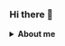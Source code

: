 ### Hi there 👋

<details>
  <summary><strong>About me</strong></summary>
I'm a CS Student at INSA LYON !

  <div id="badges">
    <a href="https://www.insa-lyon.fr/fr/formation/informatique"
      <img src="https://img.shields.io/twitter/url?color=white&label=TWITTER&logo=twitter&logoColor=white&style=for-the-badge&url=https%3A%2F%2Fcdn-icons-png.flaticon.com%2F512%2F124%2F124021.png"/>
    </a>
    <a href="https://gitlab.com/Galiixy">
      <img src="https://img.shields.io/badge/GitLab-FCA121?style=for-the-badge&logo=gitlab&logoColor=white" alt="GitLab Badge"/>
    </a>
  </div>

</details>
</br>

